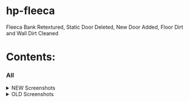 # hp-fleeca
Fleeca Bank Retextured, Static Door Deleted, New Door Added, Floor Dirt and Wall Dirt Cleaned

# Contents:

### All

<details><summary>NEW Screenshots</summary>

<img src="https://i.postimg.cc/Bvxwr4Yy/hp-fleeca-new-1.png" alt="Alt Text" width="1000" height="500">
<img src="https://i.postimg.cc/6pSXWWhp/hp-fleeca-new-2.png" alt="Alt Text" width="1000" height="500">
<img src="https://i.postimg.cc/tgxH7Krt/hp-fleeca-new-3.png" alt="Alt Text" width="1000" height="500">
<img src="https://i.postimg.cc/wvYYNwZK/hp-fleeca-new-4.png" alt="Alt Text" width="1000" height="500">
<img src="https://i.postimg.cc/26dR74N1/hp-fleeca-new-5.png" alt="Alt Text" width="1000" height="500">

</details>


<details><summary>OLD Screenshots</summary>

<img src="https://i.postimg.cc/yN71J31m/hp-fleeca-1.png" alt="Alt Text" width="1000" height="500">
<img src="https://i.postimg.cc/N0bgRGFW/hp-fleeca-2.png" alt="Alt Text" width="1000" height="500">
<img src="https://i.postimg.cc/266CGpB3/hp-fleeca-3.png" alt="Alt Text" width="1000" height="500">
<img src="https://i.postimg.cc/xC4nFsK5/hp-fleeca-4.png" alt="Alt Text" width="1000" height="500">

</details>

